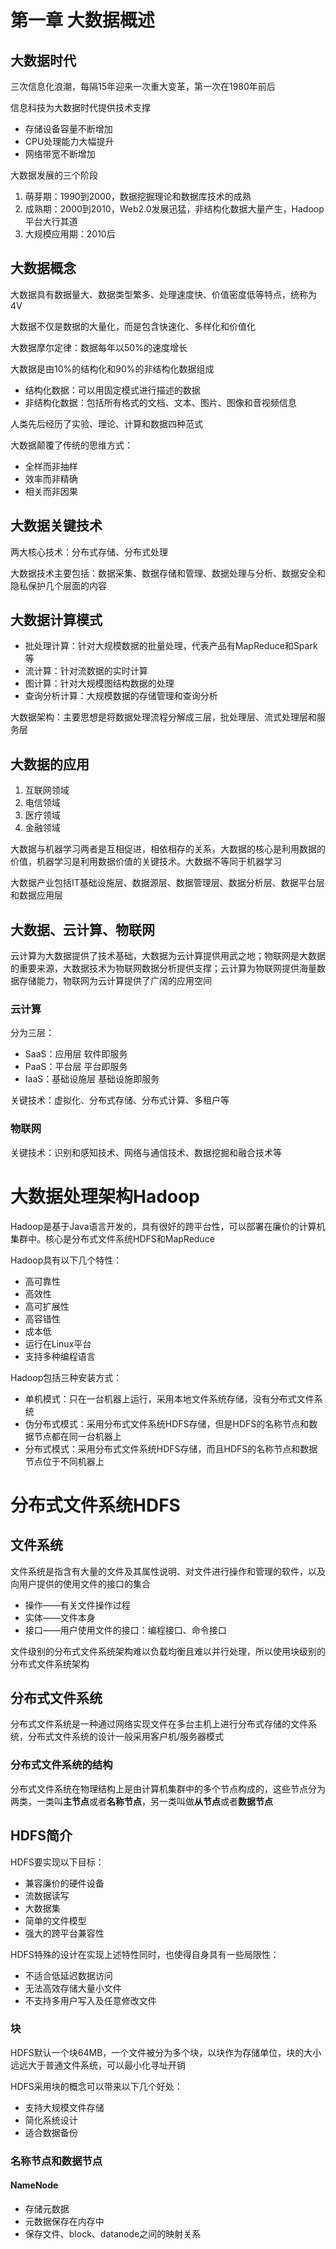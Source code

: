 # 第一章 大数据概述

## 大数据时代

三次信息化浪潮，每隔15年迎来一次重大变革，第一次在1980年前后

信息科技为大数据时代提供技术支撑
- 存储设备容量不断增加
- CPU处理能力大幅提升
- 网络带宽不断增加

大数据发展的三个阶段
1. 萌芽期：1990到2000，数据挖掘理论和数据库技术的成熟
2. 成熟期：2000到2010，Web2.0发展迅猛，非结构化数据大量产生，Hadoop平台大行其道
3. 大规模应用期：2010后

## 大数据概念

大数据具有数据量大、数据类型繁多、处理速度快、价值密度低等特点，统称为4V

大数据不仅是数据的大量化，而是包含快速化、多样化和价值化

大数据摩尔定律：数据每年以50%的速度增长

大数据是由10%的结构化和90%的非结构化数据组成
- 结构化数据：可以用固定模式进行描述的数据
- 非结构化数据：包括所有格式的文档、文本、图片、图像和音视频信息

人类先后经历了实验、理论、计算和数据四种范式

大数据颠覆了传统的思维方式：
- 全样而非抽样
- 效率而非精确
- 相关而非因果

## 大数据关键技术

两大核心技术：分布式存储、分布式处理

大数据技术主要包括：数据采集、数据存储和管理、数据处理与分析、数据安全和隐私保护几个层面的内容

## 大数据计算模式

- 批处理计算：针对大规模数据的批量处理，代表产品有MapReduce和Spark等
- 流计算：针对流数据的实时计算
- 图计算：针对大规模图结构数据的处理
- 查询分析计算：大规模数据的存储管理和查询分析

大数据架构：主要思想是将数据处理流程分解成三层，批处理层、流式处理层和服务层

## 大数据的应用

1. 互联网领域
2. 电信领域
3. 医疗领域
4. 金融领域

大数据与机器学习两者是互相促进，相依相存的关系，大数据的核心是利用数据的价值，机器学习是利用数据价值的关键技术。大数据不等同于机器学习

大数据产业包括IT基础设施层、数据源层、数据管理层、数据分析层、数据平台层和数据应用层

## 大数据、云计算、物联网

云计算为大数据提供了技术基础，大数据为云计算提供用武之地；物联网是大数据的重要来源，大数据技术为物联网数据分析提供支撑；云计算为物联网提供海量数据存储能力，物联网为云计算提供了广阔的应用空间

### 云计算

分为三层：
- SaaS：应用层 软件即服务
- PaaS：平台层 平台即服务
- IaaS：基础设施层 基础设施即服务

关键技术：虚拟化、分布式存储、分布式计算、多租户等

### 物联网

关键技术：识别和感知技术、网络与通信技术、数据挖掘和融合技术等

# 大数据处理架构Hadoop

Hadoop是基于Java语言开发的，具有很好的跨平台性，可以部署在廉价的计算机集群中。核心是分布式文件系统HDFS和MapReduce

Hadoop具有以下几个特性：
- 高可靠性
- 高效性
- 高可扩展性
- 高容错性
- 成本低
- 运行在Linux平台
- 支持多种编程语言

Hadoop包括三种安装方式：
- 单机模式：只在一台机器上运行，采用本地文件系统存储，没有分布式文件系统
- 伪分布式模式：采用分布式文件系统HDFS存储，但是HDFS的名称节点和数据节点都在同一台机器上
- 分布式模式：采用分布式文件系统HDFS存储，而且HDFS的名称节点和数据节点位于不同机器上

# 分布式文件系统HDFS

## 文件系统

文件系统是指含有大量的文件及其属性说明、对文件进行操作和管理的软件，以及向用户提供的使用文件的接口的集合
- 操作——有关文件操作过程
- 实体——文件本身
- 接口——用户使用文件的接口：编程接口、命令接口

文件级别的分布式文件系统架构难以负载均衡且难以并行处理，所以使用块级别的分布式文件系统架构

## 分布式文件系统

分布式文件系统是一种通过网络实现文件在多台主机上进行分布式存储的文件系统，分布式文件系统的设计一般采用客户机/服务器模式

### 分布式文件系统的结构

分布式文件系统在物理结构上是由计算机集群中的多个节点构成的，这些节点分为两类，一类叫**主节点**或者**名称节点**，另一类叫做**从节点**或者**数据节点**

## HDFS简介

HDFS要实现以下目标：
- 兼容廉价的硬件设备
- 流数据读写
- 大数据集
- 简单的文件模型
- 强大的跨平台兼容性

HDFS特殊的设计在实现上述特性同时，也使得自身具有一些局限性：
- 不适合低延迟数据访问
- 无法高效存储大量小文件
- 不支持多用户写入及任意修改文件

### 块

HDFS默认一个块64MB，一个文件被分为多个块，以块作为存储单位，块的大小远远大于普通文件系统，可以最小化寻址开销

HDFS采用块的概念可以带来以下几个好处：
- 支持大规模文件存储
- 简化系统设计
- 适合数据备份

### 名称节点和数据节点

#### NameNode

- 存储元数据
- 元数据保存在内存中
- 保存文件、block、datanode之间的映射关系

